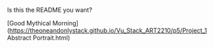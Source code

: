 Is this the README you want?

[Good Mythical Morning](https://theoneandonlystack.github.io/Vu_Stack_ART2210/p5/Project_1 Abstract Portrait.html)

